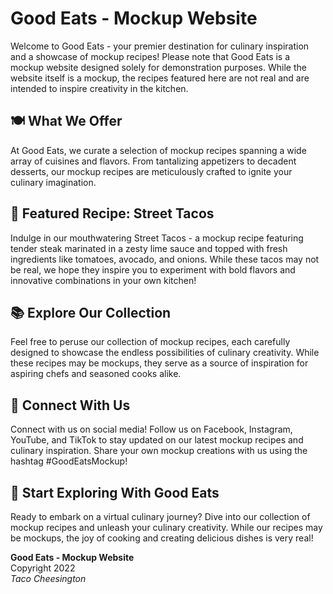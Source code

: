# Good Eats - Mockup Website

Welcome to Good Eats - your premier destination for culinary inspiration and a showcase of mockup recipes! Please note that Good Eats is a mockup website designed solely for demonstration purposes. While the website itself is a mockup, the recipes featured here are not real and are intended to inspire creativity in the kitchen.

## 🍽️ What We Offer
At Good Eats, we curate a selection of mockup recipes spanning a wide array of cuisines and flavors. From tantalizing appetizers to decadent desserts, our mockup recipes are meticulously crafted to ignite your culinary imagination.

## 🌮 Featured Recipe: Street Tacos
Indulge in our mouthwatering Street Tacos - a mockup recipe featuring tender steak marinated in a zesty lime sauce and topped with fresh ingredients like tomatoes, avocado, and onions. While these tacos may not be real, we hope they inspire you to experiment with bold flavors and innovative combinations in your own kitchen!

## 📚 Explore Our Collection
Feel free to peruse our collection of mockup recipes, each carefully designed to showcase the endless possibilities of culinary creativity. While these recipes may be mockups, they serve as a source of inspiration for aspiring chefs and seasoned cooks alike.

## 📱 Connect With Us
Connect with us on social media! Follow us on Facebook, Instagram, YouTube, and TikTok to stay updated on our latest mockup recipes and culinary inspiration. Share your own mockup creations with us using the hashtag #GoodEatsMockup!

## 🍴 Start Exploring With Good Eats
Ready to embark on a virtual culinary journey? Dive into our collection of mockup recipes and unleash your culinary creativity. While our recipes may be mockups, the joy of cooking and creating delicious dishes is very real!

**Good Eats - Mockup Website**  
Copyright 2022  
*Taco Cheesington*
